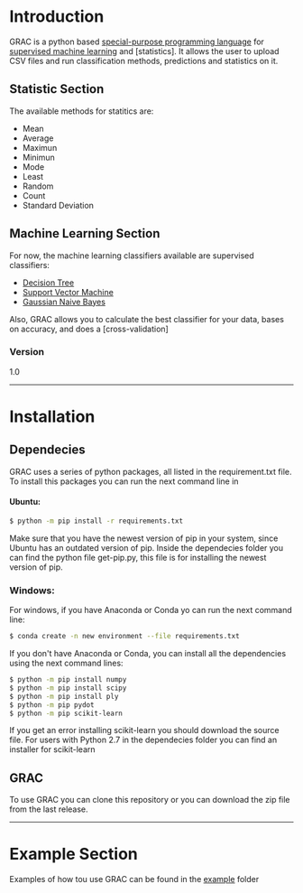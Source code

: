 # Introduction

GRAC is a python based [special-purpose programming language] for [supervised machine learning] and [statistics]. It allows the user to upload CSV files and run classification methods, predictions and statistics on it. 

## Statistic Section
The available methods for statitics are:
  - Mean 
  - Average
  - Maximun
  - Minimun
  - Mode
  - Least
  - Random
  - Count
  - Standard Deviation
 
## Machine Learning Section
For now, the machine learning classifiers available are supervised classifiers:
  - [Decision Tree]
  - [Support Vector Machine]
  - [Gaussian Naive Bayes]
  
Also, GRAC allows you to calculate the best classifier for your data, bases on accuracy, and does a [cross-validation]

### Version
1.0


---
# Installation
## Dependecies
GRAC uses a series of python packages, all listed in the requirement.txt file. To install this packages you can run the next command line in
#### Ubuntu:
```sh
$ python -m pip install -r requirements.txt
```
Make sure that you have the newest version of pip in your system, since Ubuntu has an outdated version of pip. Inside the dependecies folder you can find the python file get-pip.py, this file is for installing the newest version of pip. 
### Windows:
For windows, if you have Anaconda or Conda yo can run the next command line:
```sh
$ conda create -n new environment --file requirements.txt
```

If you don't have Anaconda or Conda, you can install all the dependencies using the next command lines:
```sh
$ python -m pip install numpy
$ python -m pip install scipy
$ python -m pip install ply
$ python -m pip pydot
$ python -m pip scikit-learn
```
If you get an error installing scikit-learn you should download the source file. For users with Python 2.7 in the dependecies folder you can find an installer for scikit-learn

## GRAC

To use GRAC you can clone this repository or you can download the zip file from the last release. 

---

# Example Section
Examples of how tou use GRAC can be found in the [example] folder


[//]: # (These are reference links used in the body of this note and get stripped out when the markdown processor does its job. There is no need to format nicely because it shouldn't be seen. Thanks SO - http://stackoverflow.com/questions/4823468/store-comments-in-markdown-syntax)

   [example]: <https://github.com/GlorimarCastro/grac/tree/master/examples>
   [special-purpose programming language]: <https://en.wikipedia.org/wiki/Domain-specific_language>
   [supervised machine learning]: <https://en.wikipedia.org/wiki/Supervised_learning>
   [statistic]: <https://en.wikipedia.org/wiki/Statistics>
   [Decision Tree]: <http://mines.humanoriented.com/classes/2010/fall/csci568/portfolio_exports/lguo/decisionTree.html>
   [Support Vector Machine]: <http://www.support-vector-machines.org/>
   [Gaussian Naive Bayes]: <https://en.wikipedia.org/wiki/Naive_Bayes_classifier>
   [cross-validarion]: <https://www.cs.cmu.edu/~schneide/tut5/node42.html>
